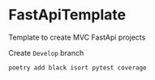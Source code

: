 # FastApiTemplate
Template to create MVC FastApi projects

Create `Develop` branch

```sh
poetry add black isort pytest coverage
```